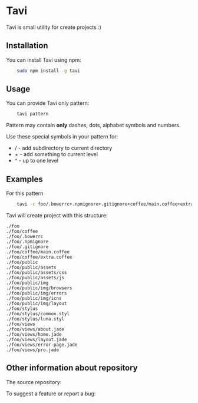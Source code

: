 # Tavi

Tavi is small utility for create projects :)

## Installation
You can install Tavi using npm:

```bash
	sudo npm install -g tavi
```

## Usage
You can provide Tavi only pattern:

```bash
	tavi pattern
```

Pattern may contain **only** dashes, dots, alphabet symbols and numbers.

Use these special symbols in your pattern for:

* / - add subdirectory to current directory
* \+ - add something to current level
* ^ - up to one level


## Examples
For this pattern

```bash
	tavi -c foo/.bowerrc+.npmignore+.gitignore+coffee/main.coffee+extra.coffee^public/assets/css+js^img/browsers+errors+icns+layout^^stylus/common.styl+luna.styl^views/about.jade+error-page.jade+home.jade+layout.jade+pro.jade
```

Tavi will create project with this structure:

	./foo
	./foo/coffee
	./foo/.bowerrc
	./foo/.npmignore
	./foo/.gitignore
	./foo/coffee/main.coffee
	./foo/coffee/extra.coffee
	./foo/public
	./foo/public/assets
	./foo/public/assets/css
	./foo/public/assets/js
	./foo/public/img
	./foo/public/img/browsers
	./foo/public/img/errors
	./foo/public/img/icns
	./foo/public/img/layout
	./foo/stylus
	./foo/stylus/common.styl
	./foo/stylus/luna.styl
	./foo/views
	./foo/views/about.jade
	./foo/views/home.jade
	./foo/views/layout.jade
	./foo/views/error-page.jade
	./foo/views/pro.jade

## Other information about repository
The source repository:

To suggest a feature or report a bug: